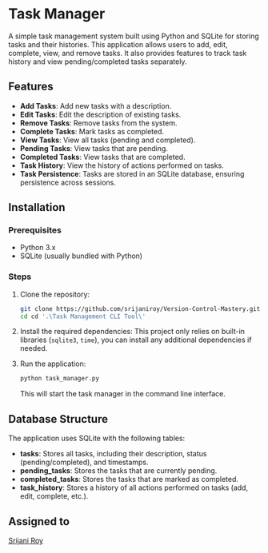 # Task Manager

A simple task management system built using Python and SQLite for storing tasks and their histories. This application allows users to add, edit, complete, view, and remove tasks. It also provides features to track task history and view pending/completed tasks separately.

## Features

- **Add Tasks**: Add new tasks with a description.
- **Edit Tasks**: Edit the description of existing tasks.
- **Remove Tasks**: Remove tasks from the system.
- **Complete Tasks**: Mark tasks as completed.
- **View Tasks**: View all tasks (pending and completed).
- **Pending Tasks**: View tasks that are pending.
- **Completed Tasks**: View tasks that are completed.
- **Task History**: View the history of actions performed on tasks.
- **Task Persistence**: Tasks are stored in an SQLite database, ensuring persistence across sessions.

## Installation

### Prerequisites

- Python 3.x
- SQLite (usually bundled with Python)

### Steps

1. Clone the repository:
   ```bash
   git clone https://github.com/srijaniroy/Version-Control-Mastery.git
   cd cd '.\Task Management CLI Tool\'
   ```

2. Install the required dependencies:
   This project only relies on built-in libraries (`sqlite3`, `time`), you can install any additional dependencies if needed.

3. Run the application:
   ```bash
   python task_manager.py
   ```

   This will start the task manager in the command line interface.

## Database Structure

The application uses SQLite with the following tables:

- **tasks**: Stores all tasks, including their description, status (pending/completed), and timestamps.
- **pending_tasks**: Stores the tasks that are currently pending.
- **completed_tasks**: Stores the tasks that are marked as completed.
- **task_history**: Stores a history of all actions performed on tasks (add, edit, complete, etc.).

## Assigned to

[Srijani Roy](https://github.com/srijaniroy)

